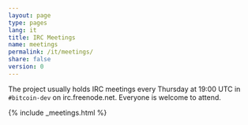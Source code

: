 ```yaml
---
layout: page
type: pages
lang: it
title: IRC Meetings
name: meetings
permalink: /it/meetings/
share: false
version: 0
---
```

The project usually holds IRC meetings every Thursday at 19:00 UTC in `#bitcoin-dev` on irc.freenode.net.
Everyone is welcome to attend.

{% include _meetings.html %}
